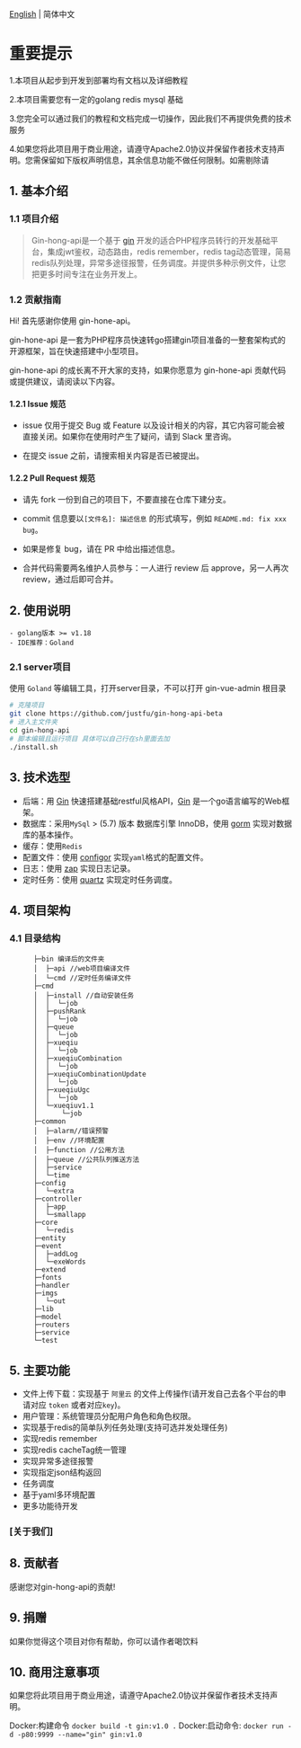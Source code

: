 [English](./README-en.md) | 简体中文


# 重要提示

1.本项目从起步到开发到部署均有文档以及详细教程

2.本项目需要您有一定的golang redis mysql 基础

3.您完全可以通过我们的教程和文档完成一切操作，因此我们不再提供免费的技术服务

4.如果您将此项目用于商业用途，请遵守Apache2.0协议并保留作者技术支持声明。您需保留如下版权声明信息，其余信息功能不做任何限制。如需剔除请

## 1. 基本介绍

### 1.1 项目介绍

> Gin-hong-api是一个基于  [gin](https://gin-gonic.com) 开发的适合PHP程序员转行的开发基础平台，集成jwt鉴权，动态路由，redis remember，redis tag动态管理，简易redis队列处理，异常多途径报警，任务调度。并提供多种示例文件，让您把更多时间专注在业务开发上。

### 1.2 贡献指南
Hi! 首先感谢你使用 gin-hone-api。

gin-hone-api 是一套为PHP程序员快速转go搭建gin项目准备的一整套架构式的开源框架，旨在快速搭建中小型项目。

gin-hone-api 的成长离不开大家的支持，如果你愿意为 gin-hone-api 贡献代码或提供建议，请阅读以下内容。

#### 1.2.1 Issue 规范
- issue 仅用于提交 Bug 或 Feature 以及设计相关的内容，其它内容可能会被直接关闭。如果你在使用时产生了疑问，请到 Slack 里咨询。

- 在提交 issue 之前，请搜索相关内容是否已被提出。

#### 1.2.2 Pull Request 规范
- 请先 fork 一份到自己的项目下，不要直接在仓库下建分支。

- commit 信息要以`[文件名]: 描述信息` 的形式填写，例如 `README.md: fix xxx bug`。

- 如果是修复 bug，请在 PR 中给出描述信息。

- 合并代码需要两名维护人员参与：一人进行 review 后 approve，另一人再次 review，通过后即可合并。

## 2. 使用说明

```
- golang版本 >= v1.18
- IDE推荐：Goland
```

### 2.1 server项目

使用 `Goland` 等编辑工具，打开server目录，不可以打开 gin-vue-admin 根目录

```bash
# 克隆项目
git clone https://github.com/justfu/gin-hong-api-beta
# 进入主文件夹
cd gin-hong-api
# 脚本编辑且运行项目 具体可以自己行在sh里面去加
./install.sh
```

## 3. 技术选型

- 后端：用 [Gin](https://gin-gonic.com/) 快速搭建基础restful风格API，[Gin](https://gin-gonic.com/) 是一个go语言编写的Web框架。
- 数据库：采用`MySql` > (5.7) 版本 数据库引擎 InnoDB，使用 [gorm](http://gorm.cn) 实现对数据库的基本操作。
- 缓存：使用`Redis`
- 配置文件：使用 [configor](github.com/jinzhu/configor) 实现`yaml`格式的配置文件。
- 日志：使用 [zap](https://github.com/uber-go/zap) 实现日志记录。
- 定时任务：使用 [quartz](github.com/reugn/go-quartz/quartz) 实现定时任务调度。

## 4. 项目架构

### 4.1 目录结构

```├─gin-hong-api
      ├─bin 编译后的文件夹
      │  ├─api //web项目编译文件
      │  └─cmd //定时任务编译文件
      ├─cmd
      │  ├─install //自动安装任务
      │  │  └─job
      │  ├─pushRank
      │  │  └─job
      │  ├─queue
      │  │  └─job
      │  ├─xueqiu
      │  │  └─job
      │  ├─xueqiuCombination
      │  │  └─job
      │  ├─xueqiuCombinationUpdate
      │  │  └─job
      │  ├─xueqiuUgc
      │  │  └─job
      │  └─xueqiuv1.1
      │      └─job
      ├─common
      │  ├─alarm//错误预警
      │  ├─env //环境配置
      │  ├─function //公用方法
      │  ├─queue //公共队列推送方法
      │  ├─service
      │  └─time
      ├─config
      │  └─extra
      ├─controller
      │  ├─app
      │  └─smallapp
      ├─core
      │  └─redis
      ├─entity
      ├─event
      │  ├─addLog
      │  └─exeWords
      ├─extend
      ├─fonts
      ├─handler
      ├─imgs
      │  └─out
      ├─lib
      ├─model
      ├─routers
      ├─service
      └─test
```

## 5. 主要功能

- 文件上传下载：实现基于 `阿里云` 的文件上传操作(请开发自己去各个平台的申请对应 `token` 或者对应`key`)。
- 用户管理：系统管理员分配用户角色和角色权限。
- 实现基于redis的简单队列任务处理(支持可选并发处理任务)
- 实现redis remember
- 实现redis cacheTag统一管理
- 实现异常多途径报警
- 实现指定json结构返回
- 任务调度
- 基于yaml多环境配置
- 更多功能待开发

### [关于我们]

## 8. 贡献者

感谢您对gin-hong-api的贡献!

## 9. 捐赠

如果你觉得这个项目对你有帮助，你可以请作者喝饮料 

## 10. 商用注意事项

如果您将此项目用于商业用途，请遵守Apache2.0协议并保留作者技术支持声明。

Docker:构建命令  ```docker build -t gin:v1.0 .```
Docker:启动命令: ```docker run -d -p80:9999 --name="gin" gin:v1.0```